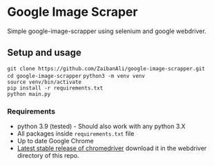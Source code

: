 # Google Image Scraper
Simple google-image-scrapper using selenium and google webdriver.

## Setup and usage
```git clone https://github.com/ZaibanAli/google-image-scrapper.git``` \
```cd google-image-scrapper```
```python3 -m venv venv```\
```source venv/bin/activate```\
```pip install -r requirements.txt```\
```python main.py```

### Requirements
- python 3.9 (tested) - Should also work with any python 3.X
- All packages inside `requirements.txt` file
- Up to date Google Chrome
- [Latest stable release of chromedriver](https://chromedriver.chromium.org/) download it in the webdriver directory of 
  this repo. 
